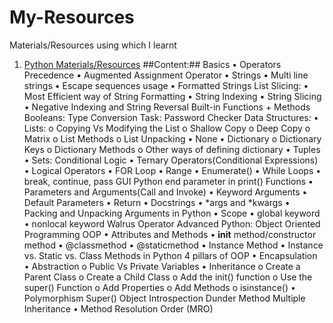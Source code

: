 # My-Resources
Materials/Resources using which I learnt
1. [Python Materials/Resources](https://github.com/KrishAleti/My-Resources/tree/main/Python)
##Content:##
Basics
•	Operators Precedence
•	Augmented Assignment Operator
•	Strings
•	Multi line strings
•	Escape sequences usage
•	Formatted Strings List Slicing:
•	Most Efficient way of String Formatting
•	String Indexing
•	String Slicing
•	Negative Indexing and String Reversal
Built-in Functions + Methods
Booleans:
Type Conversion
Task: Password Checker
Data Structures:
•	Lists:
o	Copying Vs Modifying the List
o	Shallow Copy
o	Deep Copy
o	Matrix
o	List Methods
o	List Unpacking
•	None
•	Dictionary
o	Dictionary Keys
o	Dictionary Methods
o	Other ways of defining dictionary
•	Tuples
•	Sets:
Conditional Logic
•	Ternary Operators(Conditional Expressions)
•	Logical Operators
•	FOR Loop
•	Range
•	Enumerate()
•	While Loops
•	break, continue, pass
GUI
Python end parameter in print()
Functions
•	Parameters and Arguments(Call and Invoke) 
•	Keyword Arguments
•	Default Parameters
•	Return
•	Docstrings
•	*args and *kwargs
•	Packing and Unpacking Arguments in Python
•	Scope
•	global keyword
•	nonlocal keyword
Walrus Operator
Advanced Python: Object Oriented Programming
OOP
•	Attributes and Methods
•	__init__ method/constructor method
•	@classmethod 
•	@staticmethod
•	Instance Method
•	Instance vs. Static vs. Class Methods in Python
4 pillars of OOP
•	Encapsulation
•	Abstraction
o	Public Vs Private Variables
•	Inheritance
o	Create a Parent Class
o	Create a Child Class
o	Add the init() function 
o	Use the super() Function
o	Add Properties
o	Add Methods
o	isinstance()
•	Polymorphism
Super()
Object Introspection
Dunder Method
Multiple Inheritance
•	Method Resolution Order (MRO)


